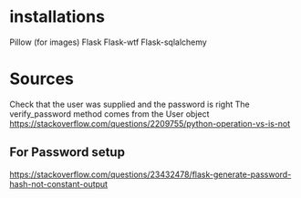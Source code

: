 

# installations

Pillow (for images)
Flask
Flask-wtf
Flask-sqlalchemy



# Sources

Check that the user was supplied and the password is right The verify_password method comes from the User object
https://stackoverflow.com/questions/2209755/python-operation-vs-is-not

## For Password setup 
https://stackoverflow.com/questions/23432478/flask-generate-password-hash-not-constant-output